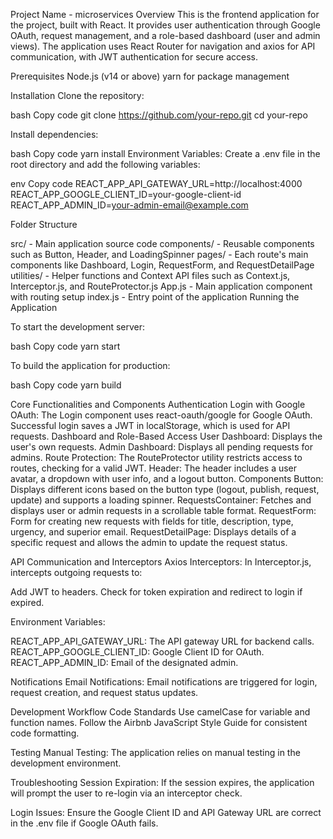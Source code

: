 Project Name - microservices
Overview
This is the frontend application for the project, built with React. It provides user authentication through Google OAuth, request management, and a role-based dashboard (user and admin views). The application uses React Router for navigation and axios for API communication, with JWT authentication for secure access.

Prerequisites
Node.js (v14 or above)
yarn for package management

Installation
Clone the repository:

bash
Copy code
git clone https://github.com/your-repo.git
cd your-repo

Install dependencies:

bash
Copy code
yarn install
Environment Variables: Create a .env file in the root directory and add the following variables:

env
Copy code
REACT_APP_API_GATEWAY_URL=http://localhost:4000
REACT_APP_GOOGLE_CLIENT_ID=your-google-client-id
REACT_APP_ADMIN_ID=your-admin-email@example.com

Folder Structure

src/ - Main application source code
components/ - Reusable components such as Button, Header, and LoadingSpinner
pages/ - Each route's main components like Dashboard, Login, RequestForm, and RequestDetailPage
utilities/ - Helper functions and Context API files such as Context.js, Interceptor.js, and RouteProtector.js
App.js - Main application component with routing setup
index.js - Entry point of the application
Running the Application

To start the development server:

bash
Copy code
yarn start

To build the application for production:

bash
Copy code
yarn build

Core Functionalities and Components
Authentication
Login with Google OAuth:
The Login component uses react-oauth/google for Google OAuth.
Successful login saves a JWT in localStorage, which is used for API requests.
Dashboard and Role-Based Access
User Dashboard: Displays the user's own requests.
Admin Dashboard: Displays all pending requests for admins.
Route Protection: The RouteProtector utility restricts access to routes, checking for a valid JWT.
Header: The header includes a user avatar, a dropdown with user info, and a logout button.
Components
Button: Displays different icons based on the button type (logout, publish, request, update) and supports a loading spinner.
RequestsContainer: Fetches and displays user or admin requests in a scrollable table format.
RequestForm: Form for creating new requests with fields for title, description, type, urgency, and superior email.
RequestDetailPage: Displays details of a specific request and allows the admin to update the request status.

API Communication and Interceptors
Axios Interceptors: In Interceptor.js, intercepts outgoing requests to:

Add JWT to headers.
Check for token expiration and redirect to login if expired.

Environment Variables:

REACT_APP_API_GATEWAY_URL: The API gateway URL for backend calls.
REACT_APP_GOOGLE_CLIENT_ID: Google Client ID for OAuth.
REACT_APP_ADMIN_ID: Email of the designated admin.

Notifications
Email Notifications: Email notifications are triggered for login, request creation, and request status updates.

Development Workflow
Code Standards
Use camelCase for variable and function names.
Follow the Airbnb JavaScript Style Guide for consistent code formatting.

Testing
Manual Testing: The application relies on manual testing in the development environment.

Troubleshooting
Session Expiration: If the session expires, the application will prompt the user to re-login via an interceptor check.

Login Issues: Ensure the Google Client ID and API Gateway URL are correct in the .env file if Google OAuth fails.

